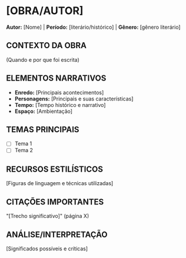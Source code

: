# [OBRA/AUTOR]
**Autor:** [Nome] | **Período:** [literário/histórico] | **Gênero:** [gênero literário]

## CONTEXTO DA OBRA
(Quando e por que foi escrita)

## ELEMENTOS NARRATIVOS
- **Enredo:** [Principais acontecimentos]
- **Personagens:** [Principais e suas características]
- **Tempo:** [Tempo histórico e narrativo]
- **Espaço:** [Ambientação]

## TEMAS PRINCIPAIS
- [ ] Tema 1
- [ ] Tema 2

## RECURSOS ESTILÍSTICOS
[Figuras de linguagem e técnicas utilizadas]

## CITAÇÕES IMPORTANTES
"[Trecho significativo]" (página X)

## ANÁLISE/INTERPRETAÇÃO
[Significados possíveis e críticas]
